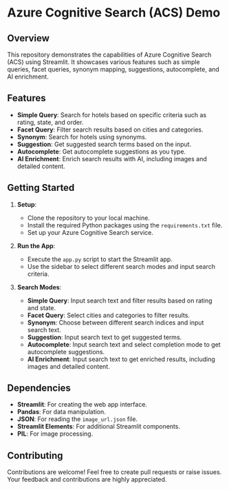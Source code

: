 # Azure Cognitive Search (ACS) Demo

## Overview

This repository demonstrates the capabilities of Azure Cognitive Search (ACS) using Streamlit. It showcases various features such as simple queries, facet queries, synonym mapping, suggestions, autocomplete, and AI enrichment.

## Features

- **Simple Query**: Search for hotels based on specific criteria such as rating, state, and order.
- **Facet Query**: Filter search results based on cities and categories.
- **Synonym**: Search for hotels using synonyms.
- **Suggestion**: Get suggested search terms based on the input.
- **Autocomplete**: Get autocomplete suggestions as you type.
- **AI Enrichment**: Enrich search results with AI, including images and detailed content.

## Getting Started

1. **Setup**:
   - Clone the repository to your local machine.
   - Install the required Python packages using the `requirements.txt` file.
   - Set up your Azure Cognitive Search service.

2. **Run the App**:
   - Execute the `app.py` script to start the Streamlit app.
   - Use the sidebar to select different search modes and input search criteria.

3. **Search Modes**:
   - **Simple Query**: Input search text and filter results based on rating and state.
   - **Facet Query**: Select cities and categories to filter results.
   - **Synonym**: Choose between different search indices and input search text.
   - **Suggestion**: Input search text to get suggested terms.
   - **Autocomplete**: Input search text and select completion mode to get autocomplete suggestions.
   - **AI Enrichment**: Input search text to get enriched results, including images and detailed content.

## Dependencies

- **Streamlit**: For creating the web app interface.
- **Pandas**: For data manipulation.
- **JSON**: For reading the `image_url.json` file.
- **Streamlit Elements**: For additional Streamlit components.
- **PIL**: For image processing.

## Contributing

Contributions are welcome! Feel free to create pull requests or raise issues. Your feedback and contributions are highly appreciated.
